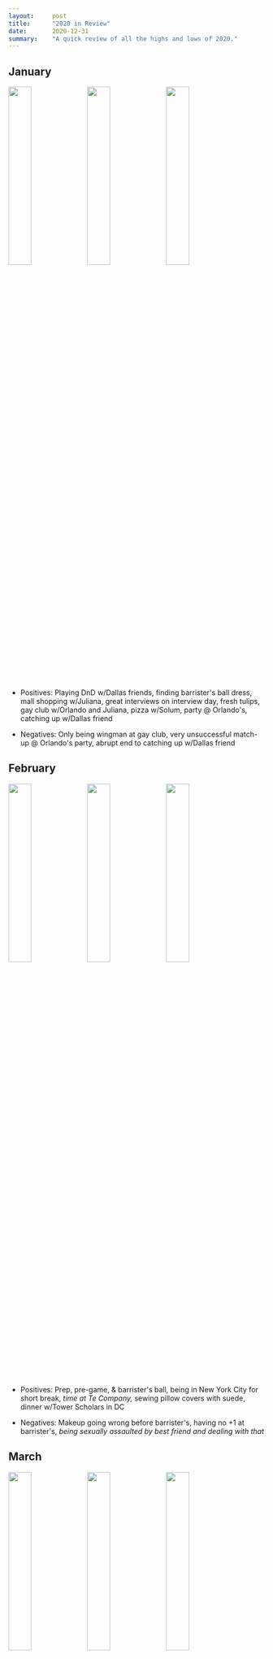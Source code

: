 ```yaml
---
layout:     post
title:      "2020 in Review"
date:       2020-12-31 
summary:    "A quick review of all the highs and lows of 2020."
---
```


<h2>January</h2>

<img src="https://i.imgur.com/lbeIJsY.jpg" style="width: 30%" />
<img src="https://i.imgur.com/ruEjjvB.jpg" style="width: 30%" />
<img src="https://i.imgur.com/ApPK3pL.jpg" style="width: 30%" />

* Positives: Playing DnD w/Dallas friends, finding barrister's ball dress, mall shopping w/Juliana, great interviews on interview day, fresh tulips, gay club w/Orlando and Juliana, pizza w/Solum, party @ Orlando's, catching up w/Dallas friend

* Negatives: Only being wingman at gay club, very unsuccessful match-up @ Orlando's party, abrupt end to catching up w/Dallas friend

<h2>February</h2>

<img src="https://i.imgur.com/al2yri6.jpg" style="width: 30%" />
<img src="https://i.imgur.com/2GO3MMU.png?1" style="width: 30%" />
<img src="https://i.imgur.com/PTVuOai.jpg" style="width: 30%" />

* Positives: Prep, pre-game, & barrister's ball, being in New York City for short break, *time at Te Company,* sewing pillow covers with suede, dinner w/Tower Scholars in DC

* Negatives: Makeup going wrong before barrister's, having no +1 at barrister's, *being sexually assaulted by best friend and dealing with that*

<h2>March</h2>

<img src="https://i.imgur.com/Icqfi2l.jpg" style="width: 30%" />
<img src="https://i.imgur.com/7tXmQOs.jpg" style="width: 30%" />
<img src="https://i.imgur.com/ZLtMRQX.jpg" style="width: 30%" />

* Positives: Sewing yellow suede curtains for bookshelf, *seeing friends for trivia in Dallas, photo shoot w/Courtney,* going to Hermann instead of being alone in DC for COVID, Colleen's pets

* Negatives: *Missing flight to Dallas,* stress of helping dad show the house in Dallas, stress of school closing because of COVID

<h2>April</h2>

<img src="https://i.imgur.com/QuczbrF.jpg" style="width: 35%" />

* Positives: *Getting/playing PS4, God of War, Horizon Zero Dawn,* Colleen's amazing cooking, Colleen's pets, Solum's plague playlist, crosswords with friends, Tower defense game app, Solum being so supportive of transfer, long walks in Hermann, cross stitching

* Negatives: Being so socially isolated in Hermann, stress of school changing so much virtually

<h2>May</h2>

<img src="https://i.imgur.com/0NBVIng.jpg" style="width: 35%" />
<img src="https://i.imgur.com/DQXWn5d.jpg" style="width: 35%" />

* Positives: Colleen's pets, making goat cheese gnocchi, getting back to DC, Harry Potter virtual trivia, seeing DC friends

* Negatives: Stress of transfer applications, stress of Harvard write-on, Hermann local getting too friendly, hair getting so long

<h2>June</h2>

<img src="https://i.imgur.com/MyPnNcx.jpg" style="width: 35%" />
<img src="https://i.imgur.com/kUzD8uH.jpg" style="width: 35%" />

* Positives: *Getting Harvard interview* and interview nails, *getting into Yale Law* and celebratory dinner, putting googly eyes all over Orlando's apartment, cross stitching

* Negatives: Boring summer work days, stress of needing to plan transfer, being scared of harming Orlando's plants

<h2>July</h2>

<img src="https://i.imgur.com/o2BRwMe.jpg" style="width: 25%" />
<img src="https://i.imgur.com/9jssHnD.jpg" style="width: 25%" />
<img src="https://i.imgur.com/wiRCnGK.jpg" style="width: 25%" />
<img src="https://i.imgur.com/FMvYYdl.jpg" style="width: 25%" />

* Positives: Archery, kayaking, and family time in CLE, getting to be friends w/Xian again, finding (and sketching decorations for) housing for New Haven, first custom suit call, *speed racer movie night, Tombstone movie night, getting a haircut after so long, custom suit fitting, Founding Farmer's goodbye dinner w/friends* 

* Negatives: Not getting to see Luke and Tori in CLE, finding out Fabrege egg wasn't worth much, hurting ankles a lot in new brown oxford's, having to fix paint problems, *awful moving day stress*

<h2>August</h2>

<img src="https://i.imgur.com/FhQ8KNp.jpg" style="width: 30%" />
<img src="https://i.imgur.com/tKdb2LU.jpg" style="width: 30%" />
<img src="https://i.imgur.com/k2T207t.jpg" style="width: 30%" />

* Positives: Arriving, unpacking, decorating, getting to paint room, fun dates, getting and using a grill, *working in and improving front garden,* finding a piano to play on, cross-stitching, sitting at Koffee?

* Negatives: Getting turned away for new driver's license because of paperwork, mystery allergic reaction on arm, stress of not being able to get into correct YLS classes

<h2>September</h2>

<img src="https://i.imgur.com/pi02irQ.jpg" style="width: 35%" />
<img src="https://i.imgur.com/AmeeEUm.jpg" style="width: 35%" />

* Positives: Cross stitching, amazing new YLS classes, escape room, being in New York for *second suit fitting w/Dennis the dog,* successfully getting CT driver's license

* Negatives: AG jeans tearing, not great shopping around, dating becoming tedious

<h2>October</h2>

<img src="https://i.imgur.com/CO8JBEn.jpg" style="width: 35%" />
<img src="https://i.imgur.com/js87nYn.jpg" style="width: 35%" />

* Positives: Tacos w/transfers, discovering/making protein pancakes, Tower scholar virtual event, escape room, hanging w/Henry, especially *Halloween and carving pumpkins,* bought tiny pumpkin for desk

* Negatives: Stress about tidiness, clinic work stagnant, *woman's health scare,* so many meetings w/firms getting tiring

<h2>November</h2>

<img src="https://i.imgur.com/nel4FTU.jpg" style="width: 35%" />
<img src="https://i.imgur.com/B29f0KG.jpg" style="width: 35%" />

* Positives: Time w/dad in Boston, hanging w/Henry, especially with fun cocktails, cross stitching, getting Lap Lap, success of raking leaves, playing board games w/family, *chatting w/rabbis*

* Negatives: *Election stress,* tiring firm interviews, ankle injury, *stress of traveling for Thanksgiving,* quarantining after Thanksgiving travel 

<h2>December</h2>

<img src="https://i.imgur.com/nKq9ANH.jpg" style="width: 35%" />
<img src="https://i.imgur.com/f4QDctu.jpg" style="width: 35%" />

* Positives: *Plant pop-up,* short story group, working on independent clinic project, big snowstorm, recording pride book reading, Christmas Eve dinner, getting to see Juliana, Miles Morales video game

* Negatives: Bit of finals essay stress, feeling unsuccessful at butter chicken meal prepping, *cabin fever*

<h2>Take-Aways</h2>

<b>Positives:</b> 
* Time with friends and time with pets was best this. Sitting alone in a room for extended periods of time? Not great. I'm hoping to get a cat in 2021, and intending to make a concerted effort to get more social engagement to capitalize on these things.
* Video games were also a big positive this year, and one I feel like I've neglected the past year at least. I should stay on the lookout for new games I like!
* Improving the space around me like by gardening and decorating brought me a lot of joy. I've been saying for at least a year now that I want to take a course in interior decorating—I should really get to that.
* Having a bright living thing to be near me, like flowers or a tiny pumpkin, has a surprisingly big impact on my mood. I need to find a flowers place here in New Haven maybe, or just keep growing new plant friends.

<b>Negatives:</b>
* Obviously being sexually assaulted by your best friend and then experiencing an international pandemic in which an incredibly important nail-biter election happens isn't great, but I also don't think it was avoidable in any way. Positive coping mechanisms are the best way to deal with these big bads I think, which really just means doing more of what's above.
